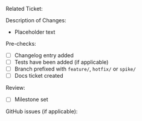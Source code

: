 Related Ticket:

Description of Changes:
* Placeholder text

Pre-checks:
* [ ] Changelog entry added
* [ ] Tests have been added (if applicable)
* [ ] Branch prefixed with `feature/`, `hotfix/` or `spike/`
* [ ] Docs ticket created

Review:
* [ ] Milestone set

GitHub issues (if applicable):
